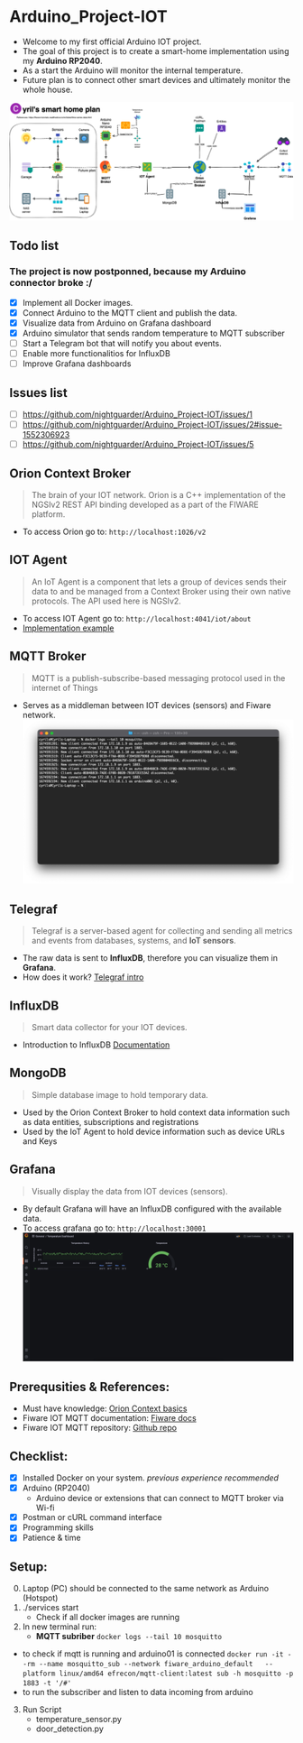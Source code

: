 # Arduino_Project-IOT
* Welcome to my first official Arduino IOT project.
* The goal of this project is to create a smart-home implementation using my **Arduino RP2040**.  
* As a start the Arduino will monitor the internal temperature.
* Future plan is to connect other smart devices and ultimately monitor the whole house.

![smart home plan](content/Screenshots/IOT_plan_day.png)
## Todo list
### The project is now postponned, because my Arduino connector broke :/
- [x] Implement all Docker images.
- [x] Connect Arduino to the MQTT client and publish the data.
- [x] Visualize data from Arduino on Grafana dashboard 
- [x] Arduino simulator that sends random temperature to MQTT subscriber
- [ ] Start a Telegram bot that will notify you about events.
- [ ] Enable more functionalitios for InfluxDB
- [ ] Improve Grafana dashboards

## Issues list
- [ ] https://github.com/nightguarder/Arduino_Project-IOT/issues/1 
- [ ] https://github.com/nightguarder/Arduino_Project-IOT/issues/2#issue-1552306923
- [ ] https://github.com/nightguarder/Arduino_Project-IOT/issues/5
## Orion Context Broker
> The brain of your IOT network. Orion is a C++ implementation of the NGSIv2 REST API binding developed as a part of the FIWARE platform.
* To access Orion go to: `http://localhost:1026/v2` 
## IOT Agent
> An IoT Agent is a component that lets a group of devices sends their data to and be managed from a Context Broker using their own native protocols. The API used here is NGSIv2.
* To access IOT Agent go to: `http://localhost:4041/iot/about`
* [Implementation example](https://fiware-tutorials.readthedocs.io/en/latest/iot-agent.html#22-request)
## MQTT Broker
> MQTT is a publish-subscribe-based messaging protocol used in the internet of Things
* Serves as a middleman between IOT devices (sensors) and Fiware network. 
![MQTT connection](https://github.com/nightguarder/Arduino_Project-IOT/blob/e0cf474a0a61c84c0c0d2b1df1ec38da44f022ed/content/Screenshots/Succesfull%20MQTT%20connection.png)
## Telegraf
>Telegraf is a server-based agent for collecting and sending all metrics and events from databases, systems, and **IoT sensors**.
* The raw data is sent to **InfluxDB**, therefore you can visualize them in **Grafana**.
* How does it work? [Telegraf intro](https://www.influxdata.com/time-series-platform/telegraf/)
## InfluxDB
>Smart data collector for your IOT devices.
* Introduction to InfluxDB [Documentation](https://awesome.influxdata.com/docs/part-1/introduction-to-influxdb/)
## MongoDB
>Simple database image to hold temporary data.
* Used by the Orion Context Broker to hold context data information such as data entities, subscriptions and registrations
* Used by the IoT Agent to hold device information such as device URLs and Keys
## Grafana 
> Visually display the data from IOT devices (sensors).
* By default Grafana will have an InfluxDB configured with the available data.   
* To access grafana go to: `http://localhost:30001`   
![Grafana_display](content/Screenshots/grafana_dashboard.png)

## Prerequsities & References:
* Must have knowledge: [Orion Context basics](https://youtu.be/pK4GgYjlmdY)
* Fiware IOT MQTT documentation: [Fiware docs](https://fiware-tutorials.readthedocs.io/en/latest/iot-over-mqtt.html)
* Fiware IOT MQTT repository: [Github repo](https://github.com/FIWARE/tutorials.IoT-over-MQTT)

## Checklist:
- [x] Installed Docker on your system. *previous experience recommended*
- [x] Arduino (RP2040)
   - Arduino device or extensions that can connect to MQTT broker via Wi-fi
- [x] Postman or cURL command interface
- [x] Programming skills
- [x] Patience & time

## Setup:
0. Laptop (PC) should be connected to the same network as Arduino (Hotspot)
1. ./services start
   - Check if all docker images are running
2. In new terminal run: 
   - **MQTT subriber**
` docker logs --tail 10 mosquitto `
- to check if mqtt is running and arduino01 is connected
` docker run -it --rm --name mosquitto_sub --network fiware_arduino_default   --platform linux/amd64 efrecon/mqtt-client:latest sub -h mosquitto -p 1883 -t '/#' `
- to run the subscriber and listen to data incoming from arduino
3. Run Script
   - temperature_sensor.py
   - door_detection.py
